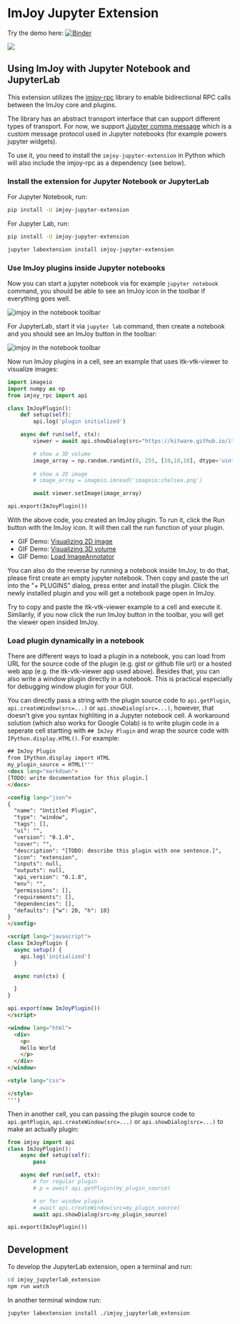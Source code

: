 ImJoy Jupyter Extension
============
Try the demo here: [![Binder](https://mybinder.org/badge_logo.svg)](https://mybinder.org/v2/gh/imjoy-team/imjoy-binder-image/master?filepath=imjoy-jupyter-tutorial.ipynb)

![](https://raw.githubusercontent.com/imjoy-team/imjoy-binder-image/master/screenshot-imjoy-notebook.png)

## Using ImJoy with Jupyter Notebook and JupyterLab

This extension utilizes the [imjoy-rpc](https://github.com/imjoy-team/imjoy-rpc) library to enable bidirectional RPC calls between the ImJoy core and plugins.

The library has an abstract transport interface that can support different types of transport. For now, we support [Jupyter comms message](https://jupyter-notebook.readthedocs.io/en/stable/comms.html) which is a custom message protocol used in Jupyter notebooks (for example powers jupyter widgets).

To use it, you need to install the `imjoy-jupyter-extension` in Python which will also include the imjoy-rpc as a dependency (see below).

### Install the extension for Jupyter Notebook or JupyterLab

For Jupyter Notebook, run:

```bash
pip install -U imjoy-jupyter-extension
```

For Jupyter Lab, run:
```bash
pip install -U imjoy-jupyter-extension

jupyter labextension install imjoy-jupyter-extension
```

### Use ImJoy plugins inside Jupyter notebooks
Now you can start a jupyter notebook via for example `jupyter notebook` command, you should be able to see an ImJoy icon in the toolbar if everything goes well.

![imjoy in the notebook toolbar](./imjoy_jupyter_extension/static/imjoy-toolbar.png)

For JupyterLab, start it via `jupyter lab` command, then create a notebook and you should see an ImJoy button in the toolbar:

![imjoy in the notebook toolbar](./imjoy_jupyterlab_extension/assets/screenshot-jupyterlab-imjoy.png)

Now run ImJoy plugins in a cell, see an example that uses itk-vtk-viewer to visualize images:
```python
import imageio
import numpy as np
from imjoy_rpc import api

class ImJoyPlugin():
    def setup(self):
        api.log('plugin initialized')

    async def run(self, ctx):
        viewer = await api.showDialog(src="https://kitware.github.io/itk-vtk-viewer/app/")

        # show a 3D volume
        image_array = np.random.randint(0, 255, [10,10,10], dtype='uint8')
        
        # show a 2D image
        # image_array = imageio.imread('imageio:chelsea.png')

        await viewer.setImage(image_array)

api.export(ImJoyPlugin())
```

With the above code, you created an ImJoy plugin. To run it, click the Run button with the ImJoy icon. It will then call the run function of your plugin.


 * GIF Demo: [Visualizing 2D image](https://ibb.co/XDFF5bQ)
 * GIF Demo: [Visualizing 3D volume](https://ibb.co/QXR63XM)
 * GIF Demo: [Load ImageAnnotator](https://ibb.co/0Zyfxkr)

You can also do the reverse by running a notebook inside ImJoy, to do that, please first create an empty jupyter notebook. Then copy and paste the url into the "+ PLUGINS" dialog, press enter and install the plugin. Click the newly installed plugin and you will get a notebook page open in ImJoy. 

Try to copy and paste the itk-vtk-viewer example to a cell and execute it. Similarily, if you now click the run ImJoy button in the toolbar, you will get the viewer open insided ImJoy.


### Load plugin dynamically in a notebook

There are different ways to load a plugin in a notebook, you can load from URL for the source code of the plugin (e.g. gist or github file url) or a hosted web app (e.g. the itk-vtk-viewer app used above). Besides that, you can also write a window plugin directly in a notebook. This is practical especially for debugging window plugin for your GUI.

You can directly pass a string with the plugin source code to `api.getPlugin`, `api.createWindow(src=...)` or `api.showDialog(src=...)`, however, that doesn't give you syntax highliting in a Jupyter notebook cell. A workaround solution (which also works for Google Colab) is to write plugin code in a seperate cell startting with `## ImJoy Plugin` and wrap the source code with `IPython.display.HTML()`. For example:
```html
## ImJoy Plugin
from IPython.display import HTML
my_plugin_source = HTML('''
<docs lang="markdown">
[TODO: write documentation for this plugin.]
</docs>

<config lang="json">
{
  "name": "Untitled Plugin",
  "type": "window",
  "tags": [],
  "ui": "",
  "version": "0.1.0",
  "cover": "",
  "description": "[TODO: describe this plugin with one sentence.]",
  "icon": "extension",
  "inputs": null,
  "outputs": null,
  "api_version": "0.1.8",
  "env": "",
  "permissions": [],
  "requirements": [],
  "dependencies": [],
  "defaults": {"w": 20, "h": 10}
}
</config>

<script lang="javascript">
class ImJoyPlugin {
  async setup() {
    api.log('initialized')
  }

  async run(ctx) {

  }
}

api.export(new ImJoyPlugin())
</script>

<window lang="html">
  <div>
    <p>
    Hello World
    </p>
  </div>
</window>

<style lang="css">

</style>
''')
```

Then in another cell, you can passing the plugin source code to `api.getPlugin`, `api.createWindow(src=...)` or `api.showDialog(src=...)` to make an actually plugin:
```python
from imjoy import api
class ImJoyPlugin():
    async def setup(self):
        pass

    async def run(self, ctx):
        # for regular plugin
        # p = await api.getPlugin(my_plugin_source)

        # or for window plugin
        # await api.createWindow(src=my_plugin_source)
        await api.showDialog(src=my_plugin_source)

api.export(ImJoyPlugin())
```

## Development

To develop the JupyterLab extension, open a terminal and run:

```bash
cd imjoy_jupyterlab_extension
npm run watch
```

In another terminal window run:
```
jupyter labextension install ./imjoy_jupyterlab_extension
```